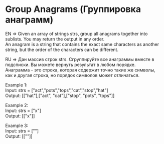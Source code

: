 # Group Anagrams (Группировка анаграмм)

EN => Given an array of strings strs, group all anagrams together into sublists. You may return the output in any order.
<br/>An anagram is a string that contains the exact same characters as another string, but the order of the characters can be different.

RU => Дан массив строк strs. Сгруппируйте все анаграммы вместе в подсписки. Вы можете вернуть результат в любом порядке.
<br/>Анаграмма - это строка, которая содержит точно такие же символы, как и другая строка, но порядок символов может отличаться.

Example 1:
<br/>Input: strs = ["act","pots","tops","cat","stop","hat"]
<br/>Output: [["hat"],["act", "cat"],["stop", "pots", "tops"]]

Example 2:
<br/>Input: strs = ["x"]
<br/>Output: [["x"]]

Example 3:
<br/>Input: strs = [""]
<br/>Output: [[""]]
